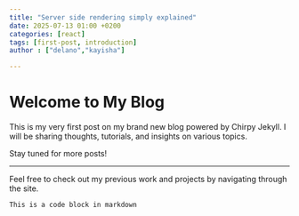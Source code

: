 ```yaml
---
title: "Server side rendering simply explained"
date: 2025-07-13 01:00 +0200
categories: [react]
tags: [first-post, introduction]
author : ["delano","kayisha"]

---
```


# Welcome to My Blog

This is my very first post on my brand new blog powered by Chirpy Jekyll. I will be sharing thoughts, tutorials, and insights on various topics.

Stay tuned for more posts!

---

Feel free to check out my previous work and projects by navigating through the site.

```
This is a code block in markdown
```